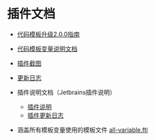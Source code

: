 # 插件文档

- [代码模板升级2.0.0指南](upgrade-2.0.0.md) 

- [代码模板变量说明文档](template-document.md) 
- [插件截图](images.md) 
- [更新日志](changeNotes.md) 
- 插件说明文档（Jetbrains插件说明）
  - [插件说明](plugin/description.md) 
  - [插件更新日志](plugin/changeNotes.md) 

- 涵盖所有模板变量使用的模板文件 [all-variable.ftl](../src/main/resources/templates/all-variable.ftl)
